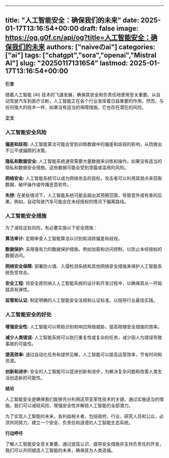 
---
title: "人工智能安全：确保我们的未来"
date: 2025-01-17T13:16:54+00:00
draft: false
image: https://og.g0f.cn/api/og?title=人工智能安全：确保我们的未来
authors: ["naiveのai"]
categories: ["ai"]
tags: ["chatgpt","sora","openai","Mistral AI"]
slug: "20250117131654"
lastmod: 2025-01-17T13:16:54+00:00
---
**引言**

随着人工智能 (AI) 技术的飞速发展，确保其安全和负责任地使用至关重要。从自动驾驶汽车到医疗诊断，人工智能正在各个行业发挥着日益重要的作用。然而，与任何强大的技术一样，如果没有适当的保障措施，它也存在潜在的风险。

**正文**

### 人工智能安全风险

**偏差和歧视:** 人工智能算法可能会受到训练数据中的偏差和歧视的影响，从而做出不公平或偏颇的决策。

**隐私和数据安全:** 人工智能系统通常需要大量数据来训练和操作。如果没有适当的隐私和数据安全措施，这些数据可能会受到泄露或滥用的风险。

**网络安全:** 人工智能系统可以成为网络攻击的目标，攻击者可以利用其弱点来窃取数据、破坏操作或传播恶意软件。

**失控:** 在某些情况下，人工智能系统可能会超出其预期范围，导致意外或有害的后果。例如，自动驾驶汽车可能会在未经授权的情况下偏离路线。

### 人工智能安全措施

为了减轻这些风险，有必要实施以下安全措施：

**算法审计:** 定期审查人工智能算法以识别和消除偏差和歧视。

**数据保护:** 采用强有力的数据保护措施，例如加密和访问控制，以防止未经授权的数据访问。

**网络安全保障:** 部署防火墙、入侵检测系统和其他网络安全措施来保护人工智能系统免受攻击。

**安全工程:** 将安全原则纳入人工智能系统的设计和开发过程中，以确保其从一开始就具有弹性。

**监管和认证:** 制定明确的人工智能安全法规和认证标准，以指导行业最佳实践。

### 人工智能安全的好处

**增强安全性:** 人工智能可以帮助识别和响应网络威胁，提高物理安全措施的效率。

**减少人类错误:** 人工智能系统可以执行重复性或复杂的任务，减少因人为错误导致事故的可能性。

**提高效率:** 通过自动化任务和提供见解，人工智能可以提高运营效率，节省时间和资源。

**创新和进步:** 安全的人工智能可以促进创新和进步，为解决复杂问题和改善人类生活创造新的可能性。

**结论**

人工智能安全是确保我们能够充分利用这项变革性技术的关键。通过实施适当的措施，我们可以减轻风险、增强安全性并解锁人工智能的全部潜力。

为了实现人工智能的未来，各利益相关者，包括政府、行业、研究人员和公众，必须共同努力，建立一个安全、负责任和道德的人工智能生态系统。

**行动呼吁**

了解人工智能安全至关重要。通过提高认识、倡导安全措施并支持负责任的开发，我们可以共同塑造人工智能的未来，确保其为人类造福。